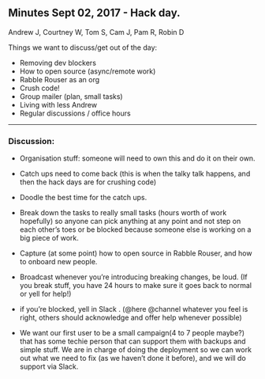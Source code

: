 ## Minutes Sept 02, 2017 - Hack day.

Andrew J, Courtney W, Tom S, Cam J, Pam R, Robin D

Things we want to discuss/get out of the day:

- Removing dev blockers
- How to open source (async/remote work)
- Rabble Rouser as an org
- Crush code!
- Group mailer (plan, small tasks)
- Living with less Andrew
- Regular discussions / office hours

-----

### Discussion:

- Organisation stuff: someone will need to own this and do it on their own.
- Catch ups need to come back (this is when the talky talk happens, and then the hack days are for crushing code)
- Doodle the best time for the catch ups.
- Break down the tasks to really small tasks (hours worth of work hopefully) so anyone can pick anything at any point and not step on each other’s toes or be blocked because someone else is working on a big piece of work.
- Capture (at some point) how to open source in Rabble Rouser, and how to onboard new people.
- Broadcast whenever you’re introducing breaking changes, be loud. (If you break stuff, you have 24 hours to make sure it goes back to normal or yell for help!)
- if you’re blocked, yell in Slack . (@here @channel whatever you feel is right, others should acknowledge and offer help whenever possible)

- We want our first user to be a small campaign(4 to 7 people maybe?)  that has some techie person that can support them with backups and simple stuff. We are in charge of doing the deployment so we can work out what we need to fix (as we haven’t done it before), and we will do support via Slack.
